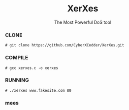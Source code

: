 <h1 align="center">XerXes</h1>
<p align="center">
  The Most Powerful DoS tool
</p>

### CLONE
```
# git clone https://github.com/CyberXCodder/XerXes.git
```

### COMPILE
```
# gcc xerxes.c -o xerxes
```

### RUNNING
```
# ./xerxes www.fakesite.com 80
```
### mees